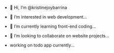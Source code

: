 - 👋 Hi, I’m @kristinejoybarrina
- 👀 I’m interested in web development...
- 🌱 I’m currently learning front-end coding...
- 💞️ I’m looking to collaborate on website projects...

- working on todo app currently...
<!---
kristinejoybarrina/kristinejoybarrina is a ✨ special ✨ repository because its `README.md` (this file) appears on your GitHub profile.
You can click the Preview link to take a look at your changes.
--->
